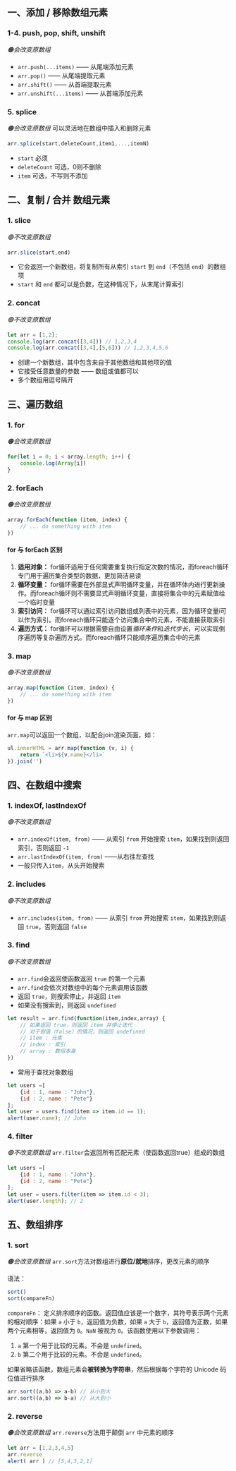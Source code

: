 ## 一、添加 / 移除数组元素

### 1-4. push, pop, shift, unshift
*🟠会改变原数组*
- `arr.push(...items)` —— 从尾端添加元素
- `arr.pop()` —— 从尾端提取元素
- `arr.shift()` —— 从首端提取元素
- `arr.unshift(...items)` —— 从首端添加元素

### 5. splice 
*🟠会改变原数组*
可以灵活地在数组中插入和删除元素
```js
arr.splice(start,deleteCount,item1,...,itemN)
```

- `start` 必须
- `deleteCount` 可选，0则不删除
- `item` 可选，不写则不添加
## 二、复制 / 合并 数组元素

### 1. slice
*🟢不改变原数组*
```js
arr.slice(start,end)
```

- 它会返回一个新数组，将复制所有从索引 `start` 到 `end`（不包括 `end`）的数组项
- `start` 和 `end` 都可以是负数，在这种情况下，从末尾计算索引
### 2. concat
*🟢不改变原数组*
```js
let arr = [1,2];
console.log(arr.concat([3,4])) // 1,2,3,4
console.log(arr.concat([3,4],[5,6])) // 1,2,3,4,5,6
```

- 创建一个新数组，其中包含来自于其他数组和其他项的值
- 它接受任意数量的参数 —— 数组或值都可以
- 多个数组用逗号隔开

## 三、遍历数组

### 1. for
*🟠会改变原数组*
```js
for(let i = 0; i < array.length; i++) { 
	console.log(Array[i]) 
}
```

### 2. forEach
*🟠会改变原数组*
```js
array.forEach(function (item, index) {
	// ... do something with item
})
```

#### for 与 forEach 区别
1. **适用对象：** for循环适用于任何需要重复执行指定次数的情况，而foreach循环专门用于遍历集合类型的数据，更加简洁易读
2. **循环变量：** for循环需要在外部显式声明循环变量，并在循环体内进行更新操作。而foreach循环则不需要显式声明循环变量，直接将集合中的元素赋值给一个临时变量
3. **索引访问：** for循环可以通过索引访问数组或列表中的元素，因为循环变量i可以作为索引。而foreach循环只能逐个访问集合中的元素，不能直接获取索引
4. **遍历方式：** for循环可以根据需要自由设置*循环条件*和*迭代步长*，可以实现倒序遍历等复杂遍历方式。而foreach循环只能顺序遍历集合中的元素

### 3. map
*🟢不改变原数组*
```js
array.map(function (item, index) { 
	// ... do something with item
})
```

#### for 与 map 区别
`arr.map`可以返回一个数组，以配合join渲染页面，如：
```js
ul.innerHTML = arr.map(function (v, i) {     
	return `<li>${v.name}</li>` 
}).join('')
```

## 四、在数组中搜索

### 1. indexOf, lastIndexOf
*🟢不改变原数组*
- `arr.indexOf(item, from)` —— 从索引 `from` 开始搜索 `item`，如果找到则返回索引，否则返回 `-1`
- `arr.lastIndexOf(item, from)` ——从右往左查找
- 一般只传入`item`，从头开始搜索

### 2. includes
*🟢不改变原数组*
- `arr.includes(item, from)` —— 从索引 `from` 开始搜索 `item`，如果找到则返回 `true`，否则返回 `false`

### 3. find
*🟢不改变原数组*
- `arr.find`会返回使函数返回 `true` 的第一个元素
- `arr.find`会依次对数组中的每个元素调用该函数
- 返回 `true`，则搜索停止，并返回 `item`
- 如果没有搜索到，则返回 `undefined`
```js
let result = arr.find(function(item,index,array) {
	// 如果返回 true，则返回 item 并停止迭代
	// 对于假值（false）的情况，则返回 undefined
	// item : 元素
	// index : 索引
	// array : 数组本身
})
```

- 常用于查找对象数组
```js
let users =[
	{id : 1, name : "John"},
	{id : 2, name : "Pete"}
];
let user = users.find(item => item.id == 1);
alert(user.name); // John
```

### 4. filter
*🟢不改变原数组*
`arr.filter`会返回所有匹配元素（使函数返回true）组成的数组
```js
let users =[
	{id : 1, name : "John"},
	{id : 2, name : "Pete"}
];
let user = users.filter(item => item.id < 3);
alert(user.length); // 2
```

## 五、数组排序

### 1. sort
*🟠会改变原数组*
`arr.sort`方法对数组进行**原位/就地**排序，更改元素的顺序

语法：
```js
sort()
sort(compareFn)
```

`compareFn`：
定义排序顺序的函数。返回值应该是一个数字，其符号表示两个元素的相对顺序：如果 `a` 小于 `b`，返回值为负数，如果 `a` 大于 `b`，返回值为正数，如果两个元素相等，返回值为 `0`。`NaN` 被视为 `0`。该函数使用以下参数调用：
1. `a`
	第一个用于比较的元素。不会是 `undefined`。
2. `b`
	第二个用于比较的元素。不会是 `undefined`。

如果省略该函数，数组元素会**被转换为字符串**，然后根据每个字符的 Unicode 码位值进行排序

```js
arr.sort((a,b) => a-b) // 从小到大
arr.sort((a,b) => b-a) // 从大到小
```

### 2. reverse
*🟠会改变原数组*
`arr.reverse`方法用于颠倒 `arr` 中元素的顺序

```js
let arr = [1,2,3,4,5]
arr.reverse
alert( arr ) // [5,4,3,2,1]
```
